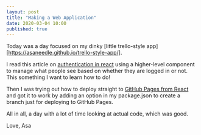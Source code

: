```yaml
---
layout: post
title: "Making a Web Application"
date: 2020-03-04 10:00 
published: true
---
```


Today was a day focused on my dinky [little trello-style app][https://asaneedle.github.io/trello-style-app/].

I read this article on [authentication in react](https://kentcdodds.com/blog/authentication-in-react-applications) using a higher-level component to manage what people see based on whether they are logged in or not. This something I want to learn how to do! 

Then I was trying out how to deploy straight to [GitHub Pages from React](https://dev.to/yuribenjamin/how-to-deploy-react-app-in-github-pages-2a1f) and got it to work by adding an option in my package.json to create a branch just for deploying to GitHub Pages. 

All in all, a day with a lot of time looking at actual code, which was good.

Love,
Asa



